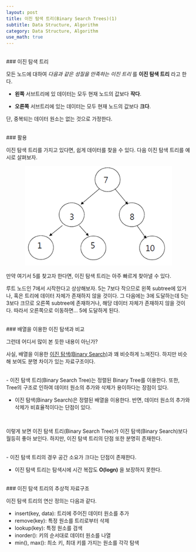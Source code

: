 ```yaml
---
layout: post
title: 이진 탐색 트리(Binary Search Trees)(1)
subtitle: Data Structure, Algorithm
category: Data Structure, Algorithm
use_math: true
---
```


<br>
### 이진 탐색 트리

모든 노드에 대하여 _다음과 같은 성질을 만족하는 이진 트리_ 를 __이진 탐색 트리__ 라고 한다.

- __왼쪽__ 서브트리에 있 데이터는 모두 현재 노드의 값보다 __작다__.

- __오른쪽__ 서브트리에 있는 데이터는 모두 현재 노드의 값보다 __크다__.

단, 중복되는 데이터 원소는 없는 것으로 가정한다.


<br>
### 활용

이진 탐색 트리를 가지고 있다면, 쉽게 데이터를 찾을 수 있다. 다음 이진 탐색 트리를 예시로 살펴보자.

<center><img src = '/post_img/191201/image1.png' width="400"/></center>

만약 여기서 5를 찾고자 한다면, 이진 탐색 트리는 아주 빠르게 찾아낼 수 있다.

루트 노드인 7에서 시작한다고 상상해보자. 5는 7보다 작으므로 왼쪽 subtree에 있거나, 혹은 트리에 데이터 자체가 존재하지 않을 것이다. 그 다음에는 3에 도달하는데 5는 3보다 크므로 오른쪽 subtree에 존재하거나, 해당 데이터 자체가 존재하지 않을 것이다. 따라서 오른쪽으로 이동하면... 5에 도달하게 된다.

<br>
### 배열을 이용한 이진 탐색과 비교

그런데 어디서 많이 본 듯한 내용이 아닌가?

사실, 배열을 이용한 [이진 탐색(Binary Search)](https://kjhov195.github.io/2019-11-17-binary_search/)과 꽤 비슷하게 느껴진다. 하지만 비슷해 보여도 분명 차이가 있는 자료구조이다.

<br>
- 이진 탐색 트리(Binary Search Tree)는 정렬된 Binary Tree를 이용한다. 또한, Tree의 구조로 인하여 데이터 원소의 추가와 삭제가 용이하다는 장점이 있다.

- 이진 탐색(Binary Search)은 정렬된 배열을 이용한다. 반면, 데이터 원소의 추가와 삭제가 비효율적이다는 단점이 있다.

<br>

이렇게 보면 이진 탐색 트리(Binary Search Tree)가 이진 탐색(Binary Search)보다 월등히 좋아 보인다. 하지만, 이진 탐색 트리의 단점 또한 분명히 존재한다.

<br>
- 이진 탐색 트리의 경우 공간 소요가 크다는 단점이 존재한다.

- 이진 탐색 트리는 탐색시에 시간 복잡도 __O(logn)__ 을 보장하지 못한다.

<br>
### 이진 탐색 트리의 추상적 자료구조

이진 탐색 트리의 연산 정의는 다음과 같다.

- insert(key, data): 트리에 주어진 데이터 원소를 추가
- remove(key): 특정 원소를 트리로부터 삭제
- lookup(key): 특정 원소를 검색
- inorder(): 키의 순서대로 데이터 원소를 나열
- min(), max(): 최소 키, 최대 키를 가지는 원소를 각각 탐색

<br>
<br>
